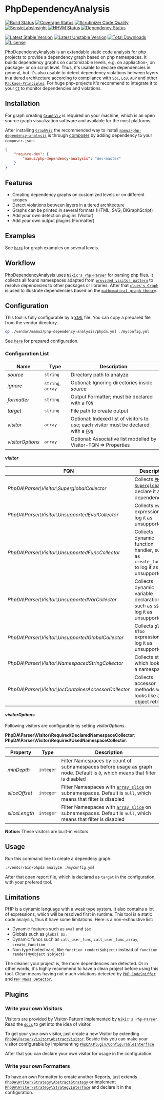 PhpDependencyAnalysis
=====================

[![Build Status](https://travis-ci.org/mamuz/PhpDependencyAnalysis.svg?branch=master)](https://travis-ci.org/mamuz/PhpDependencyAnalysis)
[![Coverage Status](https://coveralls.io/repos/mamuz/PhpDependencyAnalysis/badge.png?branch=master)](https://coveralls.io/r/mamuz/PhpDependencyAnalysis?branch=master)
[![Scrutinizer Code Quality](https://scrutinizer-ci.com/g/mamuz/PhpDependencyAnalysis/badges/quality-score.png?b=master)](https://scrutinizer-ci.com/g/mamuz/PhpDependencyAnalysis/?branch=master)
[![SensioLabsInsight](https://insight.sensiolabs.com/projects/5dad5765-c411-41a5-9d3c-f1cf3d40ed45/mini.png)](https://insight.sensiolabs.com/projects/5dad5765-c411-41a5-9d3c-f1cf3d40ed45)
[![HHVM Status](http://hhvm.h4cc.de/badge/mamuz/php-dependency-analysis.png)](http://hhvm.h4cc.de/package/mamuz/php-dependency-analysis)
[![Dependency Status](https://www.versioneye.com/user/projects/5431680abeeeeed15600019e/badge.svg)](https://www.versioneye.com/user/projects/5431680abeeeeed15600019e)

[![Latest Stable Version](https://poser.pugx.org/mamuz/php-dependency-analysis/v/stable.svg)](https://packagist.org/packages/mamuz/php-dependency-analysis)
[![Latest Unstable Version](https://poser.pugx.org/mamuz/php-dependency-analysis/v/unstable.svg)](https://packagist.org/packages/mamuz/php-dependency-analysis)
[![Total Downloads](https://poser.pugx.org/mamuz/php-dependency-analysis/downloads.svg)](https://packagist.org/packages/mamuz/php-dependency-analysis)
[![License](https://poser.pugx.org/mamuz/php-dependency-analysis/license.svg)](https://packagist.org/packages/mamuz/php-dependency-analysis)

PhpDependencyAnalysis is an extandable static code analysis for
php projects to provide a dependency graph based on php namespaces.
It builds dependency graphs on customizable levels, e.g. on appliaction-, on package- or on script level.
Thus, it's usable to declare dependencies in general, but it's also usable to
detect dependency violations between layers in a tiered architecture according to
compliance with [`SoC`](http://en.wikipedia.org/wiki/Separation_of_concerns),
[`LoD`](http://en.wikipedia.org/wiki/Law_of_Demeter), [`ADP`](http://en.wikipedia.org/wiki/Acyclic_dependencies_principle) and other
[`Package-Principles`](http://en.wikipedia.org/wiki/Package_principles).
For huge php-projects it's recommend to integrate it to your [`CI`](http://en.wikipedia.org/wiki/Continuous_integration)
to monitor dependencies and violations.

## Installation

For graph creating [`GraphViz`](http://www.graphviz.org/) is required on your machine, which is
an open source graph visualization software and available for the most platforms.

After installing [`GraphViz`](http://www.graphviz.org/) the recommended way to install
[`mamuz/php-dependency-analysis`](https://packagist.org/packages/mamuz/php-dependency-analysis) is through
[composer](http://getcomposer.org/) by adding dependency to your `composer.json`:

```json
{
    "require-dev": {
        "mamuz/php-dependency-analysis": "dev-master"
    }
}
```

## Features

- Creating dependency graphs on customized levels or on different scopes
- Detect violations between layers in a tiered architecture
- Graphs can be printed in several formats (HTML, SVG, DiGraphScript)
- Add your own detection plugins (Visitor)
- Add your own output plugins (Formatter)

## Examples

See [`here`](https://github.com/mamuz/PhpDependencyAnalysis/blob/master/examples) for graph examples on several levels.

## Workflow

PhpDependencyAnalysis uses [`Nikic's Php-Parser`](https://github.com/nikic/PHP-Parser) for parsing
php files. It collects all found namespaces adapted from
[`provided visitor pattern`](https://github.com/nikic/PHP-Parser/blob/master/doc/2_Usage_of_basic_components.markdown) to
resolve dependecies to other packages or libraries.
After that [`clues's Graph`](https://github.com/clue/graph) is used to illustrate dependencies based
on the [`mathematical graph theory`](http://en.wikipedia.org/wiki/Graph_%28mathematics%29).

## Configuration

This tool is fully configurable by a [`YAML`](http://en.wikipedia.org/wiki/YAML) file.
You can copy a prepared file from the vendor directory.

```sh
cp ./vendor/mamuz/php-dependency-analysis/phpda.yml ./myconfig.yml
```

See [`here`](https://github.com/mamuz/PhpDependencyAnalysis/blob/master/phpda.yml) for prepared configuration.

### Configuration List

Name             | Type              | Description
---------------- | ----------------- | -----------
*source*         | `string`          | Directory path to analyze
*ignore*         | `string`, `array` | Optional: Ignoring directories inside *source*
*formatter*      | `string`          | Output Formatter; must be declared with a [`FQN`](http://en.wikipedia.org/wiki/Fully_qualified_name)
*target*         | `string`          | File path to create output
*visitor*        | `array`           | Optional: Indexed list of visitors to use; each visitor must be declared with a [`FQN`](http://en.wikipedia.org/wiki/Fully_qualified_name)
*visitorOptions* | `array`           | Optional: Associative list modelled by Visitor-FQN => Properties

#### *visitor*

FQN                                                  | Description
---------------------------------------------------- | ------------------------------------------
*PhpDA\Parser\Visitor\SuperglobalCollector*          | Collects [`PHP-Superglobals`](http://php.net/manual/en/language.variables.superglobals.php) to declare it as a dependency
*PhpDA\Parser\Visitor\UnsupportedEvalCollector*      | Collects `eval` expressions to log it as unsupported
*PhpDA\Parser\Visitor\UnsupportedFuncCollector*      | Collects dynamic function handler, such as `create_function` to log it as unsupported
*PhpDA\Parser\Visitor\UnsupportedVarCollector*       | Collects dynamic variable declarations, such as `$$x` to log it as unsupported
*PhpDA\Parser\Visitor\UnsupportedGlobalCollector*    | Collects `global $foo` expressions to log it as unsupported
*PhpDA\Parser\Visitor\NamespacedStringCollector*     | Collects strings which looks like a namespace
*PhpDA\Parser\Visitor\IocContainerAccessorCollector* | Collects accessor methods which looks like a object retrieval

#### *visitorOptions*

Following visitors are configurable by setting *visitorOptions*.

**PhpDA\Parser\Visitor\Required\DeclaredNamespaceCollector**:
**PhpDA\Parser\Visitor\Required\UsedNamespaceCollector**:

Property      | Type      | Description
------------- | --------- | -----------
*minDepth*    | `integer` | Filter Namespaces by count of subnamespaces before usage as graph node. Default is `0`, which means that filter is disabled
*sliceOffset* | `integer` | Filter Namespaces with [`array_slice`](http://php.net/manual/en/function.array-slice.php) on subnamespaces. Default is `null`, which means that filter is disabled
*sliceLength* | `integer` | Filter Namespaces with [`array_slice`](http://php.net/manual/en/function.array-slice.php) on subnamespaces. Default is `null`, which means that filter is disabled

**Notice:** These visitors are built-in visitors

#####

## Usage

Run this command line to create a dependecy graph:

```sh
./vendor/bin/phpda analyze ./myconfig.yml
```

After that open report file, which is declared as `target` in the configuration, with your prefered tool.

## Limitations

PHP is a dynamic language with a weak type system.
It also contains a lot of expressions, which will be resolved first in runtime.
This tool is a static code analysis, thus it have some limitations.
Here is a non-exhaustive list:

- Dynamic features such as `eval` and `$$x`
- Globals such as `global $x;`
- Dynamic funcs such as `call_user_func`, `call_user_func_array`, `create_function`
- Non type hinted vars, like `function render($object)` instead of `function render(MyObject $object)`

The cleaner your project is, the more dependencies are detected.
Or in other words, it's highly recommend to have a clean project before using this tool.
Clean means having not much violations detected by [`PHP_CodeSniffer`](https://github.com/squizlabs/PHP_CodeSniffer)
and [`PHP Mass Detector`](http://phpmd.org/).

## Plugins

### Write your own Visitors

Visitors are provided by Visitor-Pattern implemented by [`Nikic's Php-Parser`](https://github.com/nikic/PHP-Parser).
Read the [`docs`](https://github.com/nikic/PHP-Parser/tree/master/doc) to get into the idea of visitor.

To get your your own visitor, just create a new Visitor by extending
[`PhpDA\Parser\Visitor\AbstractVisitor`](https://github.com/mamuz/PhpDependencyAnalysis/blob/master/src/Parser/Visitor/AbstractVisitor.php).
Beside this you can make your visitor configurable by implementing
[`PhpDA\Plugin/ConfigurableInterface`](https://github.com/mamuz/PhpDependencyAnalysis/blob/master/src/Plugin/ConfigurableInterface.php)

After that you can declare your own visitor for usage in the configuration.

### Write your own Formatters

To have an own Formatter to create another Reports, just extends
[`PhpDA\Writer\Strategy\AbstractStrategy`](https://github.com/mamuz/PhpDependencyAnalysis/blob/master/src/Writer/Strategy/AbstractStrategy.php)
or implement [`PhpDA\Writer\Strategy\StrategyInterface`](https://github.com/mamuz/PhpDependencyAnalysis/blob/master/src/Writer/Strategy/StrategyInterface.php)
and declare it in the configuration.
